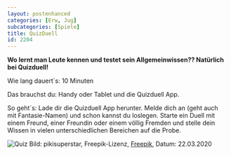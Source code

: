 ```yaml
---
layout: postenhanced
categories: [Erw, Jug]
subcategories: [Spiele]
title: QuizDuell
id: 2204
---
```

**Wo lernt man Leute kennen und testet sein Allgemeinwissen?? Natürlich bei Quizduell!**

Wie lang dauert´s: 10 Minuten

Das brauchst du: Handy oder Tablet und die Quizduell App.

So geht´s: Lade dir die Quizduell App herunter. Melde dich an (geht auch mit Fantasie-Namen) und schon kannst du loslegen.
Starte ein Duell mit einem Freund, einer Freundin oder einem völlig Fremden und stelle dein Wissen in vielen unterschiedlichen Bereichen auf die Probe.

![Quiz](https://image.freepik.com/vektoren-kostenlos/purpurroter-hintergrund-mit-quizwort-und-bunten-leuten_52683-126.jpg)
Bild: pikisuperstar, Freepik-Lizenz, [Freepik](https://de.freepik.com/vektoren-kostenlos/purpurroter-hintergrund-mit-quizwort-und-bunten-leuten_2795614.htm#query=Quiz&position=2), Datum: 22.03.2020


